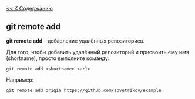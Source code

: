 [<< К Содержанию](./readme.md)

## git remote add

**git remote add** - добавление удалённых репозиториев.

Для того, чтобы добавить удалённый репозиторий и присвоить ему имя (shortname), просто выполните команду:

```bush=
git remote add <shortname> <url>
```
Например:

```bush=
git remote add origin https://github.com/spvetrikov/example
```
